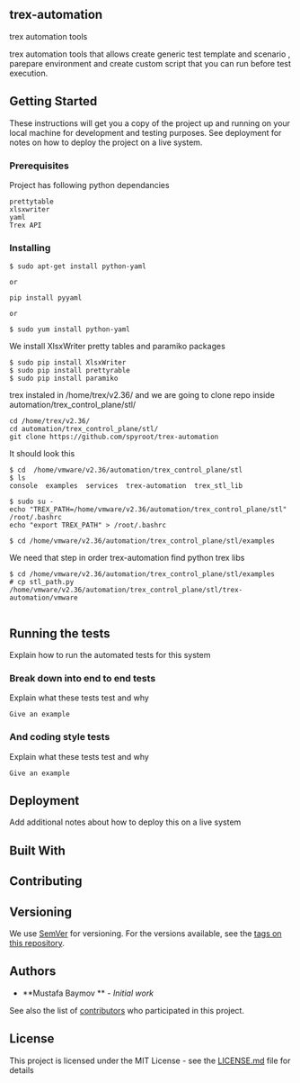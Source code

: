 ## trex-automation
trex automation tools


trex automation tools that allows create generic test template and scenario , parepare environment and create custom
script that you can run before test execution.

## Getting Started

These instructions will get you a copy of the project up and running on your local machine for development and testing purposes. See deployment for notes on how to deploy the project on a live system.

### Prerequisites

Project has following python dependancies

```
prettytable
xlsxwriter
yaml
Trex API
```

### Installing


```
$ sudo apt-get install python-yaml

or

pip install pyyaml

or

$ sudo yum install python-yaml

```

We install XlsxWriter pretty tables and paramiko packages

```
$ sudo pip install XlsxWriter
$ sudo pip install prettyrable
$ sudo pip install paramiko

```


trex instaled in /home/trex/v2.36/  and we are going to clone repo inside automation/trex_control_plane/stl/

```
cd /home/trex/v2.36/
cd automation/trex_control_plane/stl/
git clone https://github.com/spyroot/trex-automation
```

It should look this

```
$ cd  /home/vmware/v2.36/automation/trex_control_plane/stl
$ ls
console  examples  services  trex-automation  trex_stl_lib
```

```
$ sudo su -
echo "TREX_PATH=/home/vmware/v2.36/automation/trex_control_plane/stl"  /root/.bashrc
echo "export TREX_PATH" > /root/.bashrc

$ cd /home/vmware/v2.36/automation/trex_control_plane/stl/examples
```

We need that step in order trex-automation find python trex libs

```
$ cd /home/vmware/v2.36/automation/trex_control_plane/stl/examples
# cp stl_path.py /home/vmware/v2.36/automation/trex_control_plane/stl/trex-automation/vmware
```




```
```


## Running the tests

Explain how to run the automated tests for this system

### Break down into end to end tests

Explain what these tests test and why

```
Give an example
```

### And coding style tests

Explain what these tests test and why

```
Give an example
```

## Deployment

Add additional notes about how to deploy this on a live system

## Built With

## Contributing

## Versioning

We use [SemVer](http://semver.org/) for versioning. For the versions available, see the [tags on this repository](https://github.com/your/project/tags). 

## Authors

* **Mustafa Baymov ** - *Initial work* 

See also the list of [contributors](https://github.com/your/project/contributors) who participated in this project.

## License

This project is licensed under the MIT License - see the [LICENSE.md](LICENSE.md) file for details


